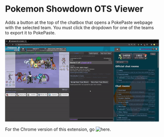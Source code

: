 # Pokemon Showdown OTS Viewer
Adds a button at the top of the chatbox that opens a PokePaste webpage with the selected team. You must click the dropdown for one of the teams to export it to PokePaste.

![](demo.gif)

For the Chrome version of this extension, go ![here](https://github.com/chrisdentremont/showdown-sheet-viewer).
